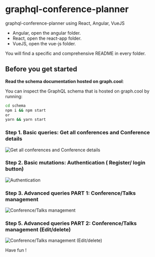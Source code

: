 # graphql-conference-planner
graphql-conference-planner using React, Angular, VueJS

* Angular, open the angular folder.
* React, open the react-app folder.
* VueJS, open the vue-js folder.

You will find a specific and comprehensive README in every folder.


## Before you get started

**Read the schema documentation hosted on graph.cool**:

You can inspect the GraphQL schema that is hosted on graph.cool by running:
```bash
cd schema
npm i && npm start
or 
yarn && yarn start
```

### Step 1. Basic queries: Get all conferences and Conference details

![Get all conferences and Conference details](https://github.com/hackages/graphql-conference-planner/blob/master/template/getAllConferences-Details.gif)

### Step 2. Basic mutations: Authentication ( Register/ login button)

![Authentication](https://github.com/hackages/graphql-conference-planner/blob/master/template/authentication.gif)

### Step 3. Advanced queries PART 1: Conference/Talks management

![Conference/Talks management](https://github.com/hackages/graphql-conference-planner/blob/master/template/Conference-Talk-management.gif)

### Step 5. Advanced queries PART 2: Conference/Talks management (Edit/delete) 

![Conference/Talks management (Edit/delete)](https://github.com/hackages/graphql-conference-planner/blob/master/template/management-edit.gif)


Have fun !
